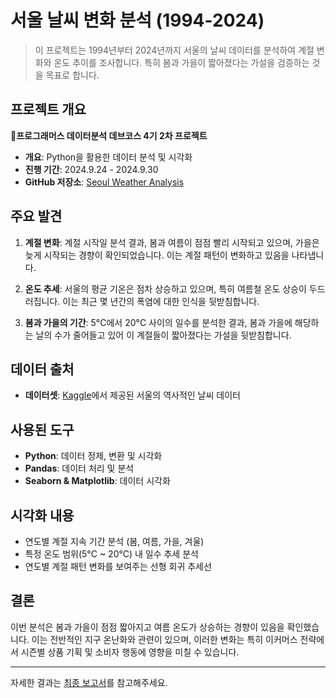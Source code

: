 # 서울 날씨 변화 분석 (1994-2024)
> 이 프로젝트는 1994년부터 2024년까지 서울의 날씨 데이터를 분석하여 계절 변화와 온도 추이를 조사합니다. 특히 봄과 가을이 짧아졌다는 가설을 검증하는 것을 목표로 합니다. 



## 프로젝트 개요

🚀**프로그래머스 데이터분석 데브코스 4기 2차 프로젝트** 

- **개요**: Python을 활용한 데이터 분석 및 시각화
- **진행 기간**: 2024.9.24 - 2024.9.30
- **GitHub 저장소**: [Seoul Weather Analysis](https://github.com/dev-jhjoo/SeoulWeatherAnalysis)

## 주요 발견

1. **계절 변화**: 계절 시작일 분석 결과, 봄과 여름이 점점 빨리 시작되고 있으며, 가을은 늦게 시작되는 경향이 확인되었습니다. 이는 계절 패턴이 변화하고 있음을 나타냅니다.
   
2. **온도 추세**: 서울의 평균 기온은 점차 상승하고 있으며, 특히 여름철 온도 상승이 두드러집니다. 이는 최근 몇 년간의 폭염에 대한 인식을 뒷받침합니다.

3. **봄과 가을의 기간**: 5°C에서 20°C 사이의 일수를 분석한 결과, 봄과 가을에 해당하는 날의 수가 줄어들고 있어 이 계절들이 짧아졌다는 가설을 뒷받침합니다.

## 데이터 출처

- **데이터셋**: [Kaggle](https://www.kaggle.com/datasets/alfredkondoro/seoul-historical-weather-data-2024/data)에서 제공된 서울의 역사적인 날씨 데이터

## 사용된 도구

- **Python**: 데이터 정제, 변환 및 시각화
- **Pandas**: 데이터 처리 및 분석
- **Seaborn & Matplotlib**: 데이터 시각화

## 시각화 내용

- 연도별 계절 지속 기간 분석 (봄, 여름, 가을, 겨울)
- 특정 온도 범위(5°C ~ 20°C) 내 일수 추세 분석
- 연도별 계절 패턴 변화를 보여주는 선형 회귀 추세선

## 결론

이번 분석은 봄과 가을이 점점 짧아지고 여름 온도가 상승하는 경향이 있음을 확인했습니다. 이는 전반적인 지구 온난화와 관련이 있으며, 이러한 변화는 특히 이커머스 전략에서 시즌별 상품 기획 및 소비자 행동에 영향을 미칠 수 있습니다.

---

자세한 결과는 [최종 보고서](./SeoulWeatherAnalysis_Report.pdf)를 참고해주세요.
